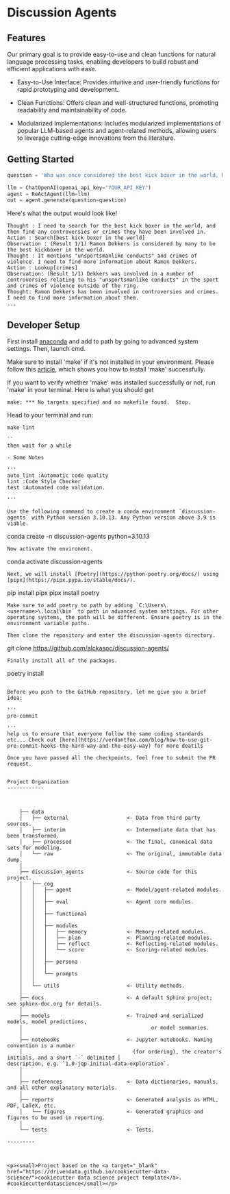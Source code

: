 
# Discussion Agents


## Features


 Our primary goal is to provide easy-to-use and clean functions for natural language processing tasks, enabling developers to build robust and efficient applications with ease.



- Easy-to-Use Interface: Provides intuitive and user-friendly functions for rapid prototyping and development.

- Clean Functions: Offers clean and well-structured functions, promoting readability and maintainability of code.

- Modularized Implementations: Includes modularized implementations of popular LLM-based agents and agent-related methods, allowing users to leverage cutting-edge innovations from the literature.


## Getting Started 

```python
question = 'Who was once considered the best kick boxer in the world, however he has been involved in a number of controversies relating to his "unsportsmanlike conducts" in the sport and crimes of violence outside of the ring?'

llm = ChatOpenAI(openai_api_key="YOUR_API_KEY")
agent = ReActAgent(llm=llm)
out = agent.generate(question=question)

```


Here's what the output would look like!
```
Thought : I need to search for the best kick boxer in the world, and then find any controversies or crimes they have been involved in.
Action : Search[best kick boxer in the world]
Observation : (Result 1/1) Ramon Dekkers is considered by many to be the best kickboxer in the world.
Thought : It mentions "unsportsmanlike conducts" and crimes of violence. I need to find more information about Ramon Dekkers.
Action : Lookup[crimes]
Observation: (Result 1/1) Dekkers was involved in a number of controversies relating to his "unsportsmanlike conducts" in the sport and crimes of violence outside of the ring.
Thought: Ramon Dekkers has been involved in controversies and crimes. I need to find more information about them.
...
```

## Developer Setup

First install [anaconda](https://docs.anaconda.com/free/anaconda/install/windows/) and add to path by going to advanced system settings. Then, launch cmd.

Make sure to install 'make' if it's not installed in your environment. Please follow this [article](https://earthly.dev/blog/makefiles-on-windows/), which shows you how to install 'make' successfully.

If you want to verify whether 'make' was installed successfully or not, run 'make' in your terminal. Here is what you should get

```
make: *** No targets specified and no makefile found.  Stop.

```

Head to your terminal and run: 

```
make lint 

``
then wait for a while

- Some Notes

'''
auto_lint :Automatic code quality 
lint :Code Style Checker
test :Automated code validation.

'''

Use the following command to create a conda environment `discussion-agents` with Python version 3.10.13. Any Python version above 3.9 is viable.
```
conda create -n discussion-agents python=3.10.13
```
Now activate the environent.
```
conda activate discussion-agents
```
Next, we will install [Poetry](https://python-poetry.org/docs/) using [pipx](https://pipx.pypa.io/stable/docs/).
```
pip install pipx
pipx install poetry
```
Make sure to add poetry to path by adding `C:\Users\<username>\.local\bin` to path in advanced system settings. For other operating systems, the path will be different. Ensure poetry is in the environment variable paths.

Then clone the repository and enter the discussion-agents directory.
``` 
git clone https://github.com/alckasoc/discussion-agents/

```
Finally install all of the packages.
```
poetry install
```

Before you push to the GitHub repository, let me give you a brief idea:

'''
pre-commit

'''
help us to ensure that everyone follow the same coding standards etc... Check out [here](https://verdantfox.com/blog/how-to-use-git-pre-commit-hooks-the-hard-way-and-the-easy-way) for more deatils

Once you have passed all the checkpoints, feel free to submit the PR request.


Project Organization
------------

 

    ├── data
    │   ├── external                   <- Data from third party sources.
    │   ├── interim                    <- Intermediate data that has been transformed.
    │   ├── processed                  <- The final, canonical data sets for modeling.
    │   └── raw                        <- The original, immutable data dump.
    │
    ├── discussion_agents              <- Source code for this project.
    │   ├── cog   
    │   │   ├── agent                  <- Model/agent-related modules.
    │   │   │   
    │   │   ├── eval                   <- Agent core modules.
    │   │   │   
    │   │   ├── functional                  
    │   │   │
    │   │   ├── modules           
    │   │   │   ├── memory             <- Memory-related modules.
    │   │   │   ├── plan               <- Planning-related modules.
    │   │   │   ├── reflect            <- Reflecting-related modules.
    │   │   │   └── score              <- Scoring-related modules.
    │   │   │
    │   │   ├── persona             
    │   │   │
    │   │   └── prompts             
    │   │
    │   └── utils                      <- Utility methods.
    │       
    ├── docs                           <- A default Sphinx project; see sphinx-doc.org for details.
    │
    ├── models                         <- Trained and serialized models, model predictions,
    │                                          or model summaries.
    │       
    ├── notebooks                      <- Jupyter notebooks. Naming convention is a number 
    │                                    (for ordering), the creator's initials, and a short `-` delimited │                                     description, e.g. `1.0-jqp-initial-data-exploration`.
    │  
    │
    ├── references                     <- Data dictionaries, manuals, and all other explanatory materials.
    │
    ├── reports                        <- Generated analysis as HTML, PDF, LaTeX, etc.
    │   └── figures                    <- Generated graphics and figures to be used in reporting.
    │
    └── tests                          <- Tests.

---------



<p><small>Project based on the <a target="_blank" href="https://drivendata.github.io/cookiecutter-data-science/">cookiecutter data science project template</a>. #cookiecutterdatascience</small></p>
